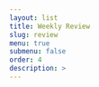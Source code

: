 ```yaml
---
layout: list
title: Weekly Review
slug: review
menu: true
submenu: false
order: 4
description: >
---
```

